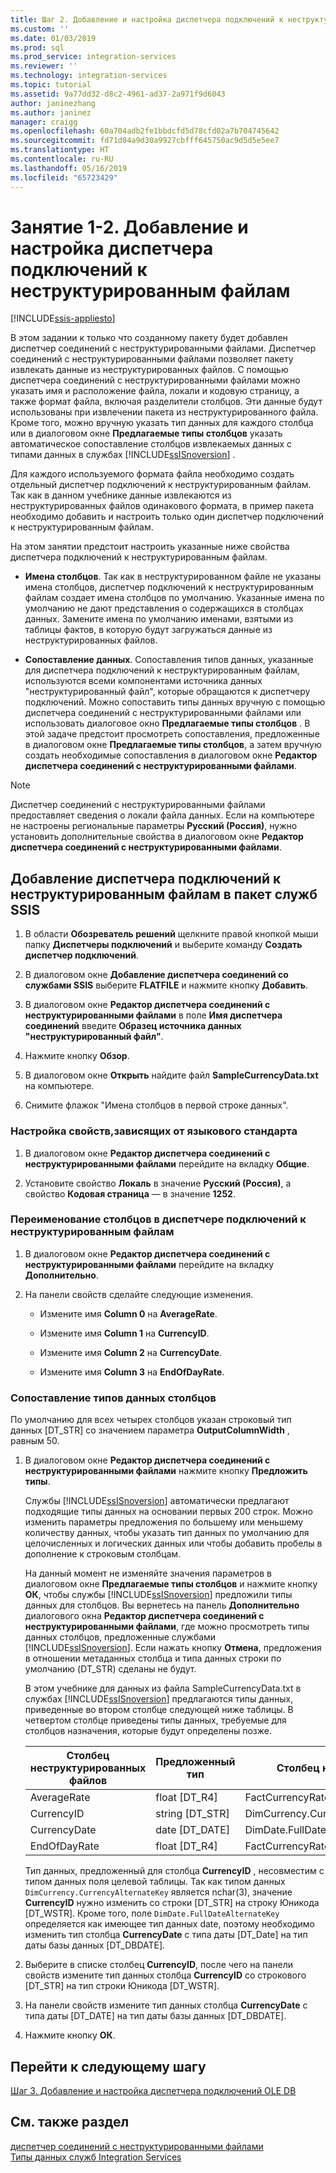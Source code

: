 ```yaml
---
title: Шаг 2. Добавление и настройка диспетчера подключений к неструктурированным файлам | Документация Майкрософт
ms.custom: ''
ms.date: 01/03/2019
ms.prod: sql
ms.prod_service: integration-services
ms.reviewer: ''
ms.technology: integration-services
ms.topic: tutorial
ms.assetid: 9a77dd32-d8c2-4961-ad37-2a971f9d6043
author: janinezhang
ms.author: janinez
manager: craigg
ms.openlocfilehash: 60a704adb2fe1bbdcfd5d78cfd02a7b704745642
ms.sourcegitcommit: fd71d04a9d30a9927cbfff645750ac9d5d5e5ee7
ms.translationtype: HT
ms.contentlocale: ru-RU
ms.lasthandoff: 05/16/2019
ms.locfileid: "65723429"
---
```

# <a name="lesson-1-2-add-and-configure-a-flat-file-connection-manager"></a>Занятие 1-2. Добавление и настройка диспетчера подключений к неструктурированным файлам

[!INCLUDE[ssis-appliesto](../includes/ssis-appliesto-ssvrpluslinux-asdb-asdw-xxx.md)]



В этом задании к только что созданному пакету будет добавлен диспетчер соединений с неструктурированными файлами. Диспетчер соединений с неструктурированными файлами позволяет пакету извлекать данные из неструктурированных файлов. С помощью диспетчера соединений с неструктурированными файлами можно указать имя и расположение файла, локали и кодовую страницу, а также формат файла, включая разделители столбцов. Эти данные будут использованы при извлечении пакета из неструктурированного файла. Кроме того, можно вручную указать тип данных для каждого столбца или в диалоговом окне **Предлагаемые типы столбцов** указать автоматическое сопоставление столбцов извлекаемых данных с типами данных в службах [!INCLUDE[ssISnoversion](../includes/ssisnoversion-md.md)] .  
  
Для каждого используемого формата файла необходимо создать отдельный диспетчер подключений к неструктурированным файлам. Так как в данном учебнике данные извлекаются из неструктурированных файлов одинакового формата, в пример пакета необходимо добавить и настроить только один диспетчер подключений к неструктурированным файлам.  
  
На этом занятии предстоит настроить указанные ниже свойства диспетчера подключений к неструктурированным файлам.  
  
-   **Имена столбцов**. Так как в неструктурированном файле не указаны имена столбцов, диспетчер подключений к неструктурированным файлам создает имена столбцов по умолчанию. Указанные имена по умолчанию не дают представления о содержащихся в столбцах данных. Замените имена по умолчанию именами, взятыми из таблицы фактов, в которую будут загружаться данные из неструктурированных файлов.  
  
-   **Сопоставление данных**. Сопоставления типов данных, указанные для диспетчера подключений к неструктурированным файлам, используются всеми компонентами источника данных "неструктурированный файл", которые обращаются к диспетчеру подключений. Можно сопоставить типы данных вручную с помощью диспетчера соединений с неструктурированными файлами или использовать диалоговое окно **Предлагаемые типы столбцов** . В этой задаче предстоит просмотреть сопоставления, предложенные в диалоговом окне **Предлагаемые типы столбцов**, а затем вручную создать необходимые сопоставления в диалоговом окне **Редактор диспетчера соединений с неструктурированными файлами**.  
  
> [!NOTE]
> Диспетчер соединений с неструктурированными файлами предоставляет сведения о локали файла данных. Если на компьютере не настроены региональные параметры **Русский (Россия)**, нужно установить дополнительные свойства в диалоговом окне **Редактор диспетчера соединений с неструктурированными файлами**.  
  
## <a name="add-a-flat-file-connection-manager-to-the-ssis-package"></a>Добавление диспетчера подключений к неструктурированным файлам в пакет служб SSIS  
  
1.  В области **Обозреватель решений** щелкните правой кнопкой мыши папку **Диспетчеры подключений** и выберите команду **Создать диспетчер подключений**.
1. В диалоговом окне **Добавление диспетчера соединений со службами SSIS** выберите **FLATFILE** и нажмите кнопку **Добавить**.
  
2.  В диалоговом окне **Редактор диспетчера соединений с неструктурированными файлами** в поле **Имя диспетчера соединений** введите **Образец источника данных "неструктурированный файл"**.  
  
3.  Нажмите кнопку **Обзор**.  
  
4.  В диалоговом окне **Открыть** найдите файл **SampleCurrencyData.txt** на компьютере.  
  
5.  Снимите флажок "Имена столбцов в первой строке данных".  
  
### <a name="set-locale-sensitive-properties"></a>Настройка свойств,зависящих от языкового стандарта  
  
1.  В диалоговом окне **Редактор диспетчера соединений с неструктурированными файлами** перейдите на вкладку **Общие**.  
  
2.  Установите свойство **Локаль** в значение **Русский (Россия)**, а свойство **Кодовая страница** — в значение **1252**.  
  
### <a name="rename-columns-in-the-flat-file-connection-manager"></a>Переименование столбцов в диспетчере подключений к неструктурированным файлам  
  
1.  В диалоговом окне **Редактор диспетчера соединений с неструктурированными файлами** перейдите на вкладку **Дополнительно**.  
  
2.  На панели свойств сделайте следующие изменения.  
  
    -   Измените имя **Column 0** на **AverageRate**.  
  
    -   Измените имя **Column 1** на **CurrencyID**.  
  
    -   Измените имя **Column 2** на **CurrencyDate**.  
  
    -   Измените имя **Column 3** на **EndOfDayRate**.  
  
### <a name="remap-column-data-types"></a>Сопоставление типов данных столбцов  
  
По умолчанию для всех четырех столбцов указан строковый тип данных [DT_STR] со значением параметра **OutputColumnWidth** , равным 50.  

1.  В диалоговом окне **Редактор диспетчера соединений с неструктурированными файлами** нажмите кнопку **Предложить типы**.  
  
    Службы [!INCLUDE[ssISnoversion](../includes/ssisnoversion-md.md)] автоматически предлагают подходящие типы данных на основании первых 200 строк. Можно изменить параметры предложения по большему или меньшему количеству данных, чтобы указать тип данных по умолчанию для целочисленных и логических данных или чтобы добавить пробелы в дополнение к строковым столбцам.  
  
    На данный момент не изменяйте значения параметров в диалоговом окне **Предлагаемые типы столбцов** и нажмите кнопку **ОК**, чтобы службы [!INCLUDE[ssISnoversion](../includes/ssisnoversion-md.md)] предложили типы данных для столбцов. Вы вернетесь на панель **Дополнительно** диалогового окна **Редактор диспетчера соединений с неструктурированными файлами**, где можно просмотреть типы данных столбцов, предложенные службами [!INCLUDE[ssISnoversion](../includes/ssisnoversion-md.md)]. Если нажать кнопку **Отмена**, предложения в отношении метаданных столбца и типа данных строки по умолчанию (DT_STR) сделаны не будут.  
  
    В этом учебнике для данных из файла SampleCurrencyData.txt в службах [!INCLUDE[ssISnoversion](../includes/ssisnoversion-md.md)] предлагаются типы данных, приведенные во втором столбце следующей ниже таблицы. В четвертом столбце приведены типы данных, требуемые для столбцов назначения, которые будут определены позже.  
  
    |Столбец неструктурированных файлов|Предложенный тип|Столбец назначения|Тип назначения|  
    |--------------------|------------------|----------------------|--------------------|  
    |AverageRate|float [DT_R4]|FactCurrencyRate.AverageRate|FLOAT|  
    |CurrencyID|string [DT_STR]|DimCurrency.CurrencyAlternateKey|nchar(3)|  
    |CurrencyDate|date [DT_DATE]|DimDate.FullDateAlternateKey|Дата|  
    |EndOfDayRate|float [DT_R4]|FactCurrencyRate.EndOfDayRate|FLOAT|  
  
    Тип данных, предложенный для столбца **CurrencyID** , несовместим с типом данных поля целевой таблицы. Так как типом данных `DimCurrency.CurrencyAlternateKey` является nchar(3), значение **CurrencyID** нужно изменить со строки [DT_STR] на строку Юникода [DT_WSTR]. Кроме того, поле `DimDate.FullDateAlternateKey` определяется как имеющее тип данных date, поэтому необходимо изменить тип столбца **CurrencyDate** с типа даты [DT_Date] на тип даты базы данных [DT_DBDATE].  
  
2.  Выберите в списке столбец **CurrencyID**, после чего на панели свойств измените тип данных столбца **CurrencyID** со строкового [DT_STR] на тип строки Юникода [DT_WSTR].  
  
3.  На панели свойств измените тип данных столбца **CurrencyDate** с типа даты [DT_DATE] на тип даты базы данных [DT_DBDATE].  
  
4.  Нажмите кнопку **ОК**.  
  
## <a name="go-to-next-task"></a>Перейти к следующему шагу
[Шаг 3. Добавление и настройка диспетчера подключений OLE DB](../integration-services/lesson-1-3-adding-and-configuring-an-ole-db-connection-manager.md)  
  
## <a name="see-also"></a>См. также раздел  
[диспетчер соединений с неструктурированными файлами](../integration-services/connection-manager/flat-file-connection-manager.md)  
[Типы данных служб Integration Services](../integration-services/data-flow/integration-services-data-types.md)  
  
  
  
